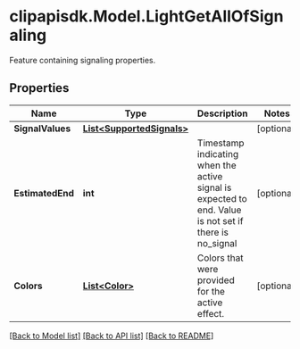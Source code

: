 # clipapisdk.Model.LightGetAllOfSignaling
Feature containing signaling properties.

## Properties

Name | Type | Description | Notes
------------ | ------------- | ------------- | -------------
**SignalValues** | [**List&lt;SupportedSignals&gt;**](SupportedSignals.md) |  | [optional] 
**EstimatedEnd** | **int** | Timestamp indicating when the active signal is expected to end. Value is not set if there is no_signal | [optional] 
**Colors** | [**List&lt;Color&gt;**](Color.md) | Colors that were provided for the active effect. | [optional] 

[[Back to Model list]](../README.md#documentation-for-models) [[Back to API list]](../README.md#documentation-for-api-endpoints) [[Back to README]](../README.md)

